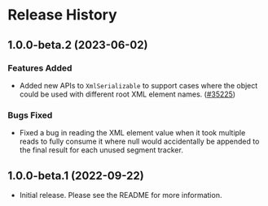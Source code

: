 # Release History

## 1.0.0-beta.2 (2023-06-02)

### Features Added

- Added new APIs to `XmlSerializable` to support cases where the object could be used with different root XML element
  names. ([#35225](https://github.com/Azure/azure-sdk-for-java/pull/35225))

### Bugs Fixed

- Fixed a bug in reading the XML element value when it took multiple reads to fully consume it where null would 
  accidentally be appended to the final result for each unused segment tracker.

## 1.0.0-beta.1 (2022-09-22)

- Initial release. Please see the README for more information.
